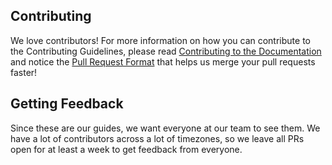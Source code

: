 Contributing
------------

We love contributors! For more information on how you can contribute to the
Contributing Guidelines, please read [Contributing to the Documentation]
and notice the [Pull Request Format] that helps us merge your pull requests faster!

## Getting Feedback

Since these are our guides, we want everyone at our team to see them. We have
a lot of contributors across a lot of timezones, so we leave all PRs open for at
least a week to get feedback from everyone.

[Contributing to the Documentation]: https://contributing.readthedocs.org/en/latest/documentation/
[Pull Request Format]: https://contributing.readthedocs.org/en/latest/code/patches
